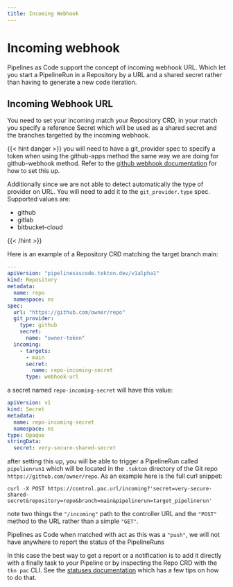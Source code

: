 ```yaml
---
title: Incoming Webhook
---
```

# Incoming webhook

Pipelines as Code support the concept of incoming webhook URL. Which let you
start a PipelineRun in a Repository by a URL and a shared secret rather than
having to generate a new code iteration.

## Incoming Webhook URL

You need to set your incoming match your Repository CRD, in your match you
specify a reference Secret which will be used as a shared secret and the
branches targetted by the incoming webhook.

{{< hint danger >}}
you will need to have a git_provider spec to specify a token when using the
github-apps method the same way we are doing for github-webhook method. Refer to
the [github webhook documentation](/docs/install/github_webhook) for how to set
this up.

Additionally since we are not able to detect automatically the type of provider
on URL. You will need to add it to the `git_provider.type` spec. Supported
values are:

- github
- gitlab
- bitbucket-cloud

{{< /hint >}}

Here is an example of a Repository CRD matching the target branch main:

```yaml
---
apiVersion: "pipelinesascode.tekton.dev/v1alpha1"
kind: Repository
metadata:
  name: repo
  namespace: ns
spec:
  url: "https://github.com/owner/repo"
  git_provider:
    type: github
    secret:
      name: "owner-token"
  incoming:
    - targets:
      - main
      secret:
        name: repo-incoming-secret
      type: webhook-url
```

a secret named `repo-incoming-secret` will have this value:

```yaml
apiVersion: v1
kind: Secret
metadata:
  name: repo-incoming-secret
  namespace: ns
type: Opaque
stringData:
  secret: very-secure-shared-secret
```

after setting this up, you will be able to trigger a PipelineRun called
`pipelienrun1` which will be located in the `.tekton` directory of the Git repo
`https://github.com/owner/repo`. As an example here is the full curl snippet:

```shell
curl -X POST https://control.pac.url/incoming?'secret=very-secure-shared-secret&repository=repo&branch=main&pipelinerun=target_pipelinerun'
```

note two things the `"/incoming"` path to the controller URL and the `"POST"`
method to the URL rather than a simple `"GET"`.

Pipelines as Code when matched with act as this was a `"push"`, we will not have
anywhere to report the status of the PipelineRuns

In this case the best way to get a report or a notification is to add it directly
with a finally task to your Pipeline or by inspecting the Repo CRD with the `tkn
pac` CLI. See the [statuses documentation](/docs/guide/statuses) which has a few
tips on how to do that.
